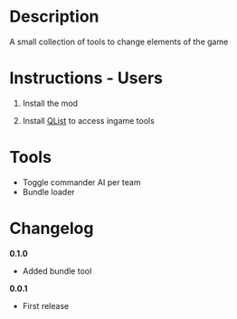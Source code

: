 # Description

A small collection of tools to change elements of the game

# Instructions - Users

1. Install the mod

2. Install <a href="https://github.com/dodad-2/QList">QList</a> to access ingame tools

# Tools

- Toggle commander AI per team
- Bundle loader

# Changelog

**0.1.0**

- Added bundle tool

**0.0.1**

- First release
